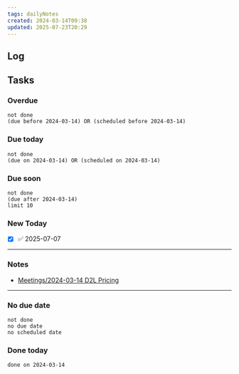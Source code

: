 ```yaml
---
tags: dailyNotes
created: 2024-03-14T09:38
updated: 2025-07-23T20:29
---
```

## Log


## Tasks
### Overdue
```tasks
not done
(due before 2024-03-14) OR (scheduled before 2024-03-14)
```

### Due today
```tasks
not done
(due on 2024-03-14) OR (scheduled on 2024-03-14)
```

### Due soon
```tasks
not done
(due after 2024-03-14)
limit 10
```

### New Today
- [x] ✅ 2025-07-07
----
### Notes
- [Meetings/2024-03-14 D2L Pricing](../Meetings/2024-03-14%20D2L%20Pricing.md)
----
### No due date
```tasks
not done
no due date
no scheduled date
```

### Done today
```tasks
done on 2024-03-14
```
